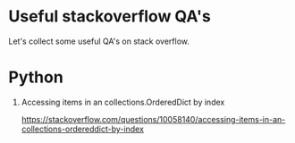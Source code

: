 # Useful stackoverflow QA's
Let's collect some useful QA's on stack overflow.

# Python
1.  Accessing items in an collections.OrderedDict by index

    https://stackoverflow.com/questions/10058140/accessing-items-in-an-collections-ordereddict-by-index


